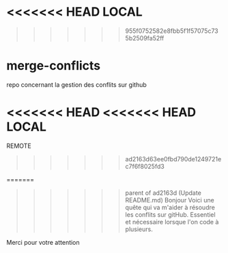 <<<<<<< HEAD
LOCAL
=======

>>>>>>> 955f0752582e8fbb5f1f57075c735b2509fa52ff
# merge-conflicts
repo concernant la gestion des conflits sur github

<<<<<<< HEAD
<<<<<<< HEAD
LOCAL
=======
REMOTE
>>>>>>> ad2163d63ee0fbd790de1249721ec7f6f8025fd3

=======
>>>>>>> parent of ad2163d (Update README.md)
Bonjour 
Voici une quête qui va m'aider à résoudre les conflits sur gitHub.
Essentiel et nécessaire lorsque l'on code à plusieurs.

Merci pour votre attention
